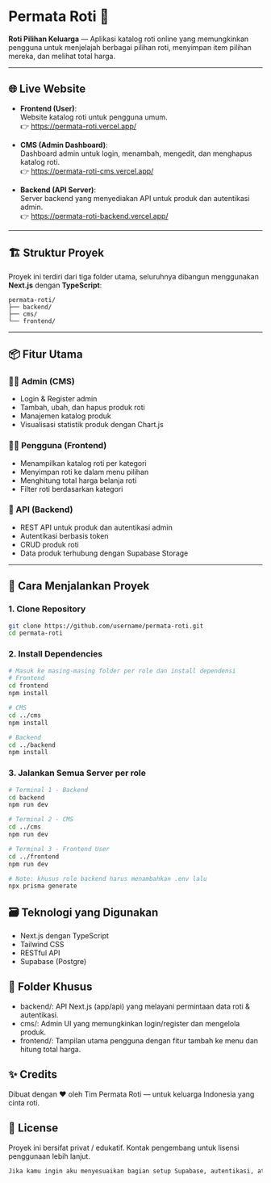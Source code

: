 # Permata Roti 🍞

**Roti Pilihan Keluarga** — Aplikasi katalog roti online yang memungkinkan pengguna untuk menjelajah berbagai pilihan roti, menyimpan item pilihan mereka, dan melihat total harga.

---

## 🌐 Live Website

- **Frontend (User)**:  
  Website katalog roti untuk pengguna umum.  
  👉 https://permata-roti.vercel.app/

- **CMS (Admin Dashboard)**:  
  Dashboard admin untuk login, menambah, mengedit, dan menghapus katalog roti.  
  👉 https://permata-roti-cms.vercel.app/

- **Backend (API Server)**:  
  Server backend yang menyediakan API untuk produk dan autentikasi admin.  
  👉 https://permata-roti-backend.vercel.app/

---

## 🏗️ Struktur Proyek

Proyek ini terdiri dari tiga folder utama, seluruhnya dibangun menggunakan **Next.js** dengan **TypeScript**:

```
permata-roti/
├── backend/
├── cms/
└── frontend/
```

---

## 📦 Fitur Utama

### 👨‍🍳 Admin (CMS)

- Login & Register admin
- Tambah, ubah, dan hapus produk roti
- Manajemen katalog produk
- Visualisasi statistik produk dengan Chart.js

### 🧑‍🦱 Pengguna (Frontend)

- Menampilkan katalog roti per kategori
- Menyimpan roti ke dalam menu pilihan
- Menghitung total harga belanja roti
- Filter roti berdasarkan kategori

### 🔌 API (Backend)

- REST API untuk produk dan autentikasi admin
- Autentikasi berbasis token
- CRUD produk roti
- Data produk terhubung dengan Supabase Storage

---

## 🚀 Cara Menjalankan Proyek

### 1. Clone Repository

```bash
git clone https://github.com/username/permata-roti.git
cd permata-roti
```

### **2. Install Dependencies**

```bash
# Masuk ke masing-masing folder per role dan install dependensi
# Frontend
cd frontend
npm install

# CMS
cd ../cms
npm install

# Backend
cd ../backend
npm install

```

### 3. Jalankan Semua Server per role

```bash
# Terminal 1 - Backend
cd backend
npm run dev

# Terminal 2 - CMS
cd ../cms
npm run dev

# Terminal 3 - Frontend User
cd ../frontend
npm run dev

# Note: khusus role backend harus menambahkan .env lalu
npx prisma generate
```

## 🗃️ Teknologi yang Digunakan

- Next.js dengan TypeScript
- Tailwind CSS
- RESTful API
- Supabase (Postgre)

## 📁 Folder Khusus

- backend/: API Next.js (app/api) yang melayani permintaan data roti & autentikasi.
- cms/: Admin UI yang memungkinkan login/register dan mengelola produk.
- frontend/: Tampilan utama pengguna dengan fitur tambah ke menu dan hitung total harga.

## ✨ Credits

Dibuat dengan ❤️ oleh Tim Permata Roti — untuk keluarga Indonesia yang cinta roti.

## 📜 License

Proyek ini bersifat privat / edukatif. Kontak pengembang untuk lisensi penggunaan lebih lanjut.

```bash
Jika kamu ingin aku menyesuaikan bagian setup Supabase, autentikasi, atau contoh struktur katalog JSON di dalam API, beri tahu saja. Aku juga bisa bantu buat diagram arsitektur kalau dibutuhkan.
```
